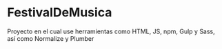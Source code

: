 # FestivalDeMusica
Proyecto en el cual use herramientas como HTML, JS, npm, Gulp y Sass, así como Normalize y Plumber
